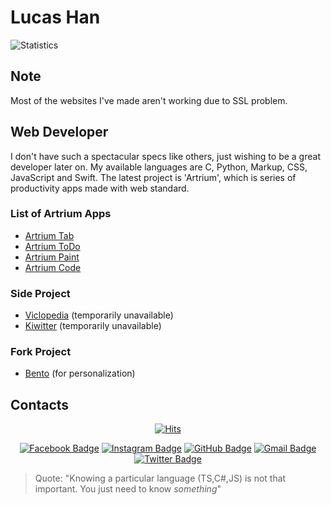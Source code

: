 # Lucas Han
![Statistics](https://github-readme-stats.vercel.app/api?username=evannilaz&show_icons=true)

## Note

Most of the websites I've made aren't working due to SSL problem.

## Web Developer
I don't have such a spectacular specs like others, just wishing to be a great developer later on. My available languages are C, Python, Markup, CSS, JavaScript and Swift. The latest project is 'Artrium', which is series of productivity apps made with web standard.

### List of Artrium Apps
- [Artrium Tab](https://evannilaz.github.io/artrium-tab)
- [Artrium ToDo](https://evannilaz.github.io/artrium-todo)
- [Artrium Paint](https://evannilaz.github.io/artrium-paint)
- [Artrium Code](https://evannilaz.github.io/artrium-code)

### Side Project
- [Viclopedia](https://viclo.elitance.dev) (temporarily unavailable)
- [Kiwitter](https://kiwitter.elitance.dev) (temporarily unavailable)

### Fork Project
- [Bento](https://github.com/evannilaz/Bento) (for personalization)

## Contacts
<div align=center>

[![Hits](https://hits.seeyoufarm.com/api/count/incr/badge.svg?url=https%3A%2F%2Fgithub.com%2Fzzsza)](https://hits.seeyoufarm.com) 

[![Facebook Badge](https://img.shields.io/badge/Facebook-1877f2?style=flat&logo=facebook&logoColor=white)](https://www.facebook.com/evannilaz)
[![Instagram Badge](https://img.shields.io/badge/Instagram-e4405f?style=flat&logo=instagram&logoColor=white)](https://www.instagram.com/evannilaz)
[![GitHub Badge](https://img.shields.io/badge/GitHub-181717?style=flat&logo=github&logoColor=white)](https://github.com/evannilaz)
[![Gmail Badge](https://img.shields.io/badge/Gmail-d14836?style=flat&logo=gmail&logoColor=white)](https://mail.google.com/mail/u/0/?view=cm&fs=1&tf=1&source=mailto&to=evannilaz@gmail.com)
[![Twitter Badge](https://img.shields.io/badge/Twitter-1da1f2?style=flat&logo=twitter&logoColor=white)](https://twitter.com/evannilaz)

</div>

> Quote: "Knowing a particular language (TS,C#,JS) is not that important. You just need to know *something*"
